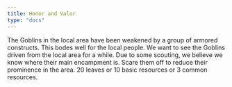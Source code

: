 ```yaml
---
title: Honor and Valor
type: "docs"
---
```


The Goblins in the local area have been weakened by a group of armored constructs. This bodes well for the local people. We want to see the Goblins driven from the local area for a while. Due to some scouting, we believe we know where their main encampment is. Scare them off to reduce their prominence in the area. 20 leaves or 10 basic resources or 3 common resources.
